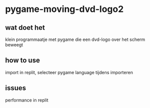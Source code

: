 # pygame-moving-dvd-logo2

## wat doet het
klein programmaatje met pygame die een dvd-logo over het scherm beweegt

## how to use
import in replit, selecteer pygame language tijdens importeren

## issues
performance in replit


